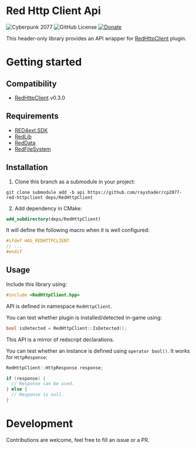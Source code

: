 # Red Http Client Api
![Cyberpunk 2077](https://img.shields.io/badge/Cyberpunk%202077-v2.12-blue)
![GitHub License](https://img.shields.io/github/license/rayshader/cp2077-red-httpclient)
[![Donate](https://img.shields.io/badge/donate-buy%20me%20a%20coffee-yellow)](https://www.buymeacoffee.com/lpfreelance)

This header-only library provides an API wrapper for [RedHttpClient] plugin.

# Getting started

## Compatibility
- [RedHttpClient] v0.3.0

## Requirements
- [RED4ext.SDK]
- [RedLib]
- [RedData]
- [RedFileSystem]

## Installation

1. Clone this branch as a submodule in your project:
```shell
git clone submodule add -b api https://github.com/rayshader/cp2077-red-httpclient deps/RedHttpClient
```
2. Add dependency in CMake:
```cmake
add_subdirectory(deps/RedHttpClient)
```

It will define the following macro when it is well configured:
```cpp
#ifdef HAS_REDHTTPCLIENT
// ...
#endif
```

## Usage

Include this library using:
```cpp
#include <RedHttpClient.hpp>
```

API is defined in namespace `RedHttpClient`.

You can test whether plugin is installed/detected in-game using:
```cpp
bool isDetected = RedHttpClient::IsDetected();
```

This API is a mirror of redscript declarations.

You can test whether an instance is defined using `operator bool()`. It works
for `HttpResponse`:
```cpp
RedHttpClient::HttpResponse response;

if (response) {
  // Response can be used.
} else {
  // Response is null.
}
```

# Development
Contributions are welcome, feel free to fill an issue or a PR.

<!-- Table of links -->
[RED4ext.SDK]: https://github.com/WopsS/RED4ext.SDK
[RedLib]: https://github.com/psiberx/cp2077-red-lib
[RedData]: https://github.com/rayshader/cp2077-red-data
[RedFileSystem]: https://github.com/rayshader/cp2077-red-filesystem
[RedHttpClient]: https://github.com/rayshader/cp2077-red-httpclient
